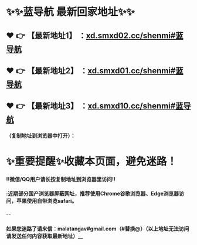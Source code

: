 # :sparkles::sparkles:蓝导航 最新回家地址:sparkles::sparkles:

 :heart: :point_right: 【最新地址1】 ：[xd.smxd02.cc/shenmi#蓝导航](https://xd.smxd02.cc/shenmi/)
 ------
 :heart: :point_right: 【最新地址2】 ：[xd.smxd01.cc/shenmi#蓝导航](https://xd.smxd01.cc/shenmi/)
 ------
 :heart: :point_right: 【最新地址3】 ：[xd.smxd10.cc/shenmi#蓝导航](https://xd.smxd10.cc/shenmi/)
 ------


#### （复制地址到浏览器中打开）：
# :sparkles:重要提醒:sparkles:收藏本页面，避免迷路！
#### ‼️微信/QQ用户请长按复制地址到浏览器里访问‼
#### :近期部分国产浏览器屏蔽网址，推荐使用Chrome谷歌浏览器、Edge浏览器访问，苹果使用自带浏览safari。
--
#### 如果您迷路了请来信：malatangav#gmail.com（#替换@）（以上地址无法访问请发送任何内容获取最新地址）__
